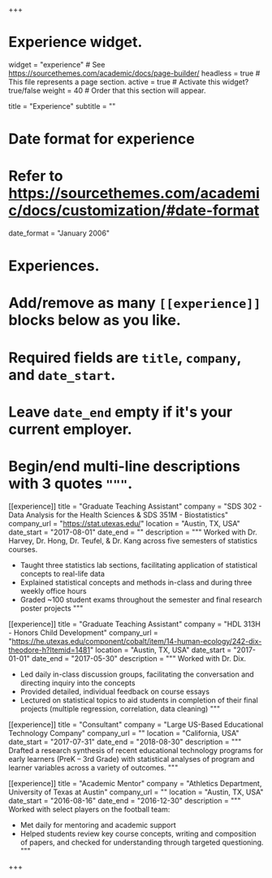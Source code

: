 +++
# Experience widget.
widget = "experience"  # See https://sourcethemes.com/academic/docs/page-builder/
headless = true  # This file represents a page section.
active = true  # Activate this widget? true/false
weight = 40  # Order that this section will appear.

title = "Experience"
subtitle = ""

# Date format for experience
#   Refer to https://sourcethemes.com/academic/docs/customization/#date-format
date_format = "January 2006"

# Experiences.
#   Add/remove as many `[[experience]]` blocks below as you like.
#   Required fields are `title`, `company`, and `date_start`.
#   Leave `date_end` empty if it's your current employer.
#   Begin/end multi-line descriptions with 3 quotes `"""`.

[[experience]]
  title = "Graduate Teaching Assistant"
  company = "SDS 302 - Data Analysis for the Health Sciences & SDS 351M - Biostatistics"
  company_url = "https://stat.utexas.edu/"
  location = "Austin, TX, USA"
  date_start = "2017-08-01"
  date_end = ""
  description = """
  Worked with Dr. Harvey, Dr. Hong, Dr. Teufel, & Dr. Kang across five semesters of statistics courses.
  
  * Taught three statistics lab sections, facilitating application of statistical concepts to real-life data
  * Explained statistical concepts and methods in-class and during three weekly office hours
  * Graded ~100 student exams throughout the semester and final research poster projects
  """

[[experience]]
  title = "Graduate Teaching Assistant"
  company = "HDL 313H - Honors Child Development"
  company_url = "https://he.utexas.edu/component/cobalt/item/14-human-ecology/242-dix-theodore-h?Itemid=1481"
  location = "Austin, TX, USA"
  date_start = "2017-01-01"
  date_end = "2017-05-30"
  description = """
  Worked with Dr. Dix.
  
  * Led daily in-class discussion groups, facilitating the conversation and directing inquiry into the concepts
  * Provided detailed, individual feedback on course essays
  * Lectured on statistical topics to aid students in completion of their final projects (multiple regression, correlation, data cleaning)
"""

[[experience]]
  title = "Consultant"
  company = "Large US-Based Educational Technology Company"
  company_url = ""
  location = "California, USA"
  date_start = "2017-07-31"
  date_end = "2018-08-30"
  description = """
  Drafted a research synthesis of recent educational technology programs for early learners (PreK – 3rd Grade) with statistical analyses of program and learner variables across a variety of outcomes.
"""

[[experience]]
  title = "Academic Mentor"
  company = "Athletics Department, University of Texas at Austin"
  company_url = ""
  location = "Austin, TX, USA"
  date_start = "2016-08-16"
  date_end = "2016-12-30"
  description = """  
  Worked with select players on the football team:
  
  * Met daily for mentoring and academic support
  * Helped students review key course concepts, writing and composition of papers, and checked for understanding through targeted
questioning.
  """

+++
